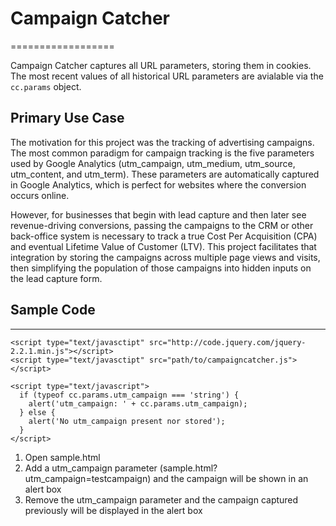 # Campaign Catcher
==================

Campaign Catcher captures all URL parameters, storing them in cookies.  The most recent values of all historical URL parameters are avialable via the `cc.params` object.

## Primary Use Case

The motivation for this project was the tracking of advertising campaigns.  The most common paradigm for campaign tracking is the five parameters used by Google Analytics (utm_campaign, utm_medium, utm_source, utm_content, and utm_term).  These parameters are automatically captured in Google Analytics, which is perfect for websites where the conversion occurs online.

However, for businesses that begin with lead capture and then later see revenue-driving conversions, passing the campaigns to the CRM or other back-office system is necessary to track a true Cost Per Acquisition (CPA) and eventual Lifetime Value of Customer (LTV).  This project facilitates that integration by storing the campaigns across multiple page views and visits, then simplifying the population of those campaigns into hidden inputs on the lead capture form.

## Sample Code
--------------

    <script type="text/javasctipt" src="http://code.jquery.com/jquery-2.2.1.min.js"></script>
    <script type="text/javasctipt" src="path/to/campaigncatcher.js"></script>

    <script type="text/javascript">
      if (typeof cc.params.utm_campaign === 'string') {
        alert('utm_campaign: ' + cc.params.utm_campaign);
      } else {
        alert('No utm_campaign present nor stored');
      }
    </script>

1. Open sample.html
2. Add a utm_campaign parameter (sample.html?utm_campaign=testcampaign) and the campaign will be shown in an alert box
3. Remove the utm_campaign parameter and the campaign captured previously will be displayed in the alert box
